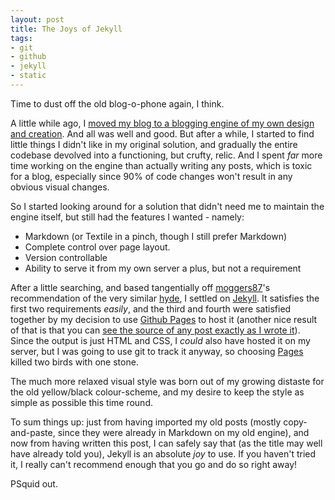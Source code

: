 ```yaml
---
layout: post
title: The Joys of Jekyll
tags:
- git
- github
- jekyll
- static
---
```


Time to dust off the old blog-o-phone again, I think.

A little while ago, I [moved my blog to a blogging engine of my own design and
creation][1]. And all was well and good. But after a while, I started to find
little things I didn't like in my original solution, and gradually the entire
codebase devolved into a functioning, but crufty, relic. And I spent _far_ more
time working on the engine than actually writing any posts, which is toxic for
a blog, especially since 90% of code changes won't result in any obvious visual
changes.

So I started looking around for a solution that didn't need me to maintain the
engine itself, but still had the features I wanted - namely:

 * Markdown (or Textile in a pinch, though I still prefer Markdown)
 * Complete control over page layout.
 * Version controllable
 * Ability to serve it from my own server a plus, but not a requirement

After a little searching, and based tangentially off [moggers87][2]'s
recommendation of the very similar [hyde][3], I settled on [Jekyll][4]. It
satisfies the first two requirements _easily_, and the third and fourth were
satisfied together by my decision to use [Github Pages][5] to host it (another
nice result of that is that you can [see the source of any post exactly as I
wrote it][6]). Since the output is just HTML and CSS, I _could_ also have
hosted it on my server, but I was going to use git to track it anyway, so
choosing [Pages][5] killed two birds with one stone.

The much more relaxed visual style was born out of my growing distaste for the
old yellow/black colour-scheme, and my desire to keep the style as simple as
possible this time round.

To sum things up: just from having imported my old posts (mostly
copy-and-paste, since they were already in Markdown on my old engine), and now
from having written this post, I can safely say that (as the title may well
have already told you), Jekyll is an absolute _joy_ to use. If you haven't
tried it, I really can't recommend enough that you go and do so right away!

PSquid out.


[1]: http://psquid.net/2011/06/22/ink-n-mustard/
[2]: http://moggers87.co.uk/
[3]: http://ringce.com/hyde
[4]: http://github.com/mojombo/jekyll/
[5]: http://pages.github.com/
[6]: https://github.com/psquid/psquid.github.com
